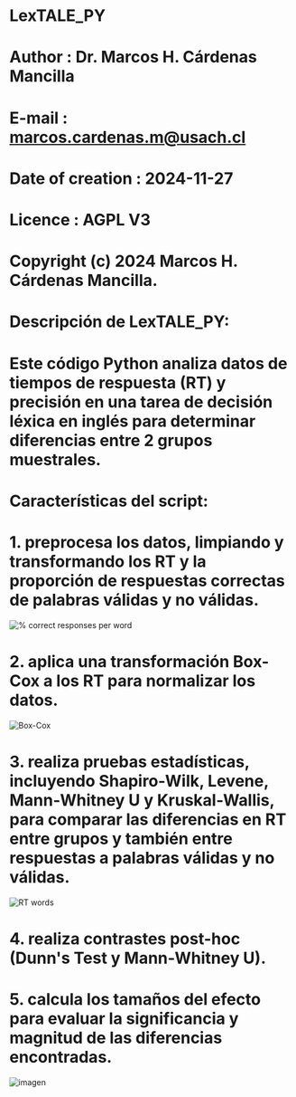 # LexTALE_PY
#
# Author                    : Dr. Marcos H. Cárdenas Mancilla
# E-mail                    : marcos.cardenas.m@usach.cl
# Date of creation          : 2024-11-27
# Licence                   : AGPL V3
# Copyright (c) 2024 Marcos H. Cárdenas Mancilla.
# 
# Descripción de LexTALE_PY:
# Este código Python analiza datos de tiempos de respuesta (RT) y precisión en una tarea de decisión léxica en inglés para determinar diferencias entre 2 grupos muestrales.
# Características del script:
# 1. preprocesa los datos, limpiando y transformando los RT y la proporción de respuestas correctas de palabras válidas y no válidas.
![% correct responses per word](https://github.com/user-attachments/assets/e6b310b2-9be1-4412-a441-b1d4df1a8bcc)
# 2. aplica una transformación Box-Cox a los RT para normalizar los datos.
![Box-Cox](https://github.com/user-attachments/assets/097746ab-b150-4e81-9c7d-89e267cfe22d)
# 3. realiza pruebas estadísticas, incluyendo Shapiro-Wilk, Levene, Mann-Whitney U y Kruskal-Wallis, para comparar las diferencias en RT entre grupos y también entre respuestas a palabras válidas y no válidas.
![RT words](https://github.com/user-attachments/assets/79d3847a-160b-47c3-8840-3fb47f4c629e)
# 4. realiza contrastes post-hoc (Dunn's Test y Mann-Whitney U).
# 5. calcula los tamaños del efecto para evaluar la significancia y magnitud de las diferencias encontradas.
![imagen](https://github.com/user-attachments/assets/8c7401e3-0b95-4315-8373-6523a145c295)
